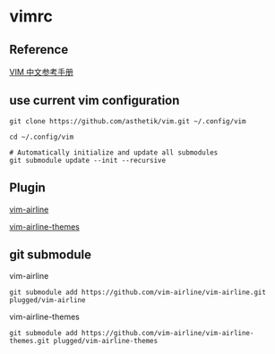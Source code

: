 # vimrc

## Reference

[VIM 中文参考手册](https://yianwillis.github.io/vimcdoc/doc/help.html)

## use current vim configuration

```shell
git clone https://github.com/asthetik/vim.git ~/.config/vim

cd ~/.config/vim

# Automatically initialize and update all submodules
git submodule update --init --recursive
```

## Plugin

[vim-airline](https://github.com/vim-airline)

[vim-airline-themes](https://github.com/vim-airline/vim-airline-themes)

## git submodule

vim-airline

```git
git submodule add https://github.com/vim-airline/vim-airline.git plugged/vim-airline
```

vim-airline-themes

```git
git submodule add https://github.com/vim-airline/vim-airline-themes.git plugged/vim-airline-themes
```

